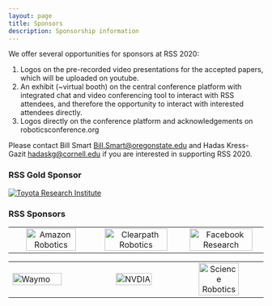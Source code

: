 ```yaml
---
layout: page
title: Sponsors
description: Sponsorship information
---
```


We offer several opportunities for sponsors at RSS 2020:

1. Logos on the pre-recorded video presentations for the accepted papers, which will be uploaded on youtube.
2. An exhibit (~virtual booth) on the central conference platform with integrated chat and video conferencing tool to interact with RSS attendees, and therefore the opportunity to interact with interested attendees directly.
3. Logos directly on the conference platform and acknowledgements on
roboticsconference.org

Please contact Bill Smart <Bill.Smart@oregonstate.edu> and Hadas Kress-Gazit <hadaskg@cornell.edu> if you are interested in supporting RSS 2020.


### RSS Gold Sponsor

<div class="text-center" id="ss-patron">

<a href="http://www.tri.global/">
  <img src="{{ site.baseurl }}/images/sponsors/tri.png"
       alt="Toyota Research Institute"/>
</a>
</div>

### RSS Sponsors


<table width="100%" class="center">

<tr>
<td style="width: 20%; text-align: center;">
<a href="https://www.amazon.science/">
  <img width="80%" src="{{ site.baseurl }}/images/sponsors/amazon_logo_RGB.png"
       alt="Amazon Robotics"/></a>
</td>
<td style="width: 20%; text-align: center;">
<a href="https://clearpathrobotics.com/">
  <img width="90%" src="{{ site.baseurl }}/images/sponsors/Clearpath-Logo-Q309---Short-Run_Colour_Trans.png"
       alt="Clearpath Robotics"/>
</a>
</td>


<td style="width: 20%; text-align: center;">
<a href="https://research.fb.com/">
  <img width="90%" src="{{ site.baseurl }}/images/sponsors/Facebook-Wordmark-Gray.png"
       alt="Facebook Research"/> </a>
</td>


</tr>

</table>

<table class="center" width="100%">

<tr>

<td width="10%">

<a href="https://waymo.com/">
  <img width="80%" src="{{ site.baseurl }}/images/sponsors/Waymo.png"
       alt="Waymo"/> </a>
</td>

<td style="width: 10%; text-align: center;">
<a href="https://www.nvidia.com/en-us/research/">
  <img width="70%" src="{{ site.baseurl }}/images/sponsors/nvidia.png"
       alt="NVDIA"/> </a>

</td>

<td style="width: 10%; text-align: center;">
<a href="https://robotics.sciencemag.org/">
  <img width="70%" src="{{ site.baseurl }}/images/sponsors/ScienceRobotics-AAAS stacked color.jpg"
       alt="Science Robotics"/> </a>
</td>

</tr>



</table>









